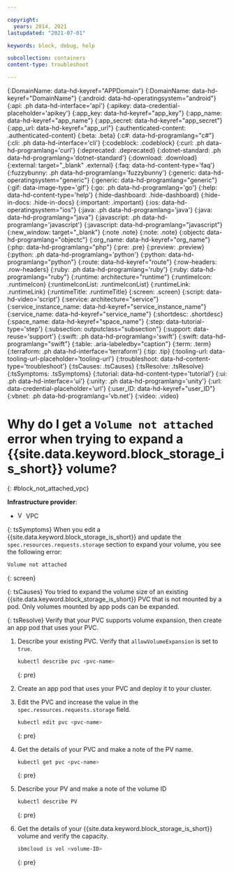 ```yaml
---

copyright:
  years: 2014, 2021
lastupdated: "2021-07-01"

keywords: block, debug, help

subcollection: containers
content-type: troubleshoot

---
```


{:DomainName: data-hd-keyref="APPDomain"}
{:DomainName: data-hd-keyref="DomainName"}
{:android: data-hd-operatingsystem="android"}
{:api: .ph data-hd-interface='api'}
{:apikey: data-credential-placeholder='apikey'}
{:app_key: data-hd-keyref="app_key"}
{:app_name: data-hd-keyref="app_name"}
{:app_secret: data-hd-keyref="app_secret"}
{:app_url: data-hd-keyref="app_url"}
{:authenticated-content: .authenticated-content}
{:beta: .beta}
{:c#: data-hd-programlang="c#"}
{:cli: .ph data-hd-interface='cli'}
{:codeblock: .codeblock}
{:curl: .ph data-hd-programlang='curl'}
{:deprecated: .deprecated}
{:dotnet-standard: .ph data-hd-programlang='dotnet-standard'}
{:download: .download}
{:external: target="_blank" .external}
{:faq: data-hd-content-type='faq'}
{:fuzzybunny: .ph data-hd-programlang='fuzzybunny'}
{:generic: data-hd-operatingsystem="generic"}
{:generic: data-hd-programlang="generic"}
{:gif: data-image-type='gif'}
{:go: .ph data-hd-programlang='go'}
{:help: data-hd-content-type='help'}
{:hide-dashboard: .hide-dashboard}
{:hide-in-docs: .hide-in-docs}
{:important: .important}
{:ios: data-hd-operatingsystem="ios"}
{:java: .ph data-hd-programlang='java'}
{:java: data-hd-programlang="java"}
{:javascript: .ph data-hd-programlang='javascript'}
{:javascript: data-hd-programlang="javascript"}
{:new_window: target="_blank"}
{:note .note}
{:note: .note}
{:objectc data-hd-programlang="objectc"}
{:org_name: data-hd-keyref="org_name"}
{:php: data-hd-programlang="php"}
{:pre: .pre}
{:preview: .preview}
{:python: .ph data-hd-programlang='python'}
{:python: data-hd-programlang="python"}
{:route: data-hd-keyref="route"}
{:row-headers: .row-headers}
{:ruby: .ph data-hd-programlang='ruby'}
{:ruby: data-hd-programlang="ruby"}
{:runtime: architecture="runtime"}
{:runtimeIcon: .runtimeIcon}
{:runtimeIconList: .runtimeIconList}
{:runtimeLink: .runtimeLink}
{:runtimeTitle: .runtimeTitle}
{:screen: .screen}
{:script: data-hd-video='script'}
{:service: architecture="service"}
{:service_instance_name: data-hd-keyref="service_instance_name"}
{:service_name: data-hd-keyref="service_name"}
{:shortdesc: .shortdesc}
{:space_name: data-hd-keyref="space_name"}
{:step: data-tutorial-type='step'}
{:subsection: outputclass="subsection"}
{:support: data-reuse='support'}
{:swift: .ph data-hd-programlang='swift'}
{:swift: data-hd-programlang="swift"}
{:table: .aria-labeledby="caption"}
{:term: .term}
{:terraform: .ph data-hd-interface='terraform'}
{:tip: .tip}
{:tooling-url: data-tooling-url-placeholder='tooling-url'}
{:troubleshoot: data-hd-content-type='troubleshoot'}
{:tsCauses: .tsCauses}
{:tsResolve: .tsResolve}
{:tsSymptoms: .tsSymptoms}
{:tutorial: data-hd-content-type='tutorial'}
{:ui: .ph data-hd-interface='ui'}
{:unity: .ph data-hd-programlang='unity'}
{:url: data-credential-placeholder='url'}
{:user_ID: data-hd-keyref="user_ID"}
{:vbnet: .ph data-hd-programlang='vb.net'}
{:video: .video}
  
  

# Why do I get a `Volume not attached` error when trying to expand a {{site.data.keyword.block_storage_is_short}} volume?
{: #block_not_attached_vpc}

**Infrastructure provider**:
* <img src="../images/icon-vpc.png" alt="VPC infrastructure provider icon" width="15" style="width:15px; border-style: none"/> VPC

{: tsSymptoms}
When you edit a {{site.data.keyword.block_storage_is_short}} and update the `spec.resources.requests.storage` section to expand your volume, you see the following error:
```sh
Volume not attached
```
{: screen}

{: tsCauses}
You tried to expand the volume size of an existing {{site.data.keyword.block_storage_is_short}} PVC that is not mounted by a pod. Only volumes mounted by app pods can be expanded.

{: tsResolve}
Verify that your PVC supports volume expansion, then create an app pod that uses your PVC.

1. Describe your existing PVC. Verify that `allowVolumeExpansion` is set to `true`.
   ```sh
   kubectl describe pvc <pvc-name>
   ```
   {: pre}

1. Create an app pod that uses your PVC and deploy it to your cluster.

1. Edit the PVC and increase the value in the `spec.resources.requests.storage` field.
    ```sh
    kubectl edit pvc <pvc-name>
    ```
    {: pre}

1. Get the details of your PVC and make a note of the PV name.
    ```sh
    kubectl get pvc <pvc-name>
    ```
    {: pre}

1. Describe your PV and make a note of the volume ID
    ```sh
    kubectl describe PV
    ```
    {: pre}

1. Get the details of your {{site.data.keyword.block_storage_is_short}} volume and verify the capacity.
    ```sh
    ibmcloud is vol <volume-ID>
    ```
    {: pre}


